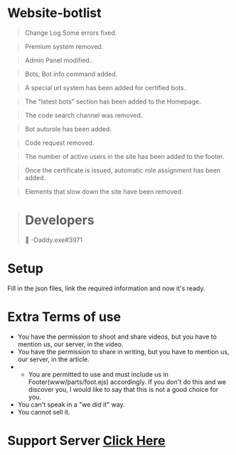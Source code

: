 # Website-botlist

> Change Log
> Some errors fixed.

> Premium system removed.

> Admin Panel modified..

> Bots, Bot info command added.

> A special url system has been added for certified bots.

> The "latest bots" section has been added to the Homepage.

> The code search channel was removed.

> Bot autorole has been added.

> Code request removed.

> The number of active users in the site has been added to the footer.

> Once the certificate is issued, automatic role assignment has been added.

> Elements that slow down the site have been removed.

> # Developers
> 👤 -Daddy.exe#3971

# Setup

Fill in the json files, link the required information and now it's ready.

# Extra Terms of use

- You have the permission to shoot and share videos, but you have to mention us, our server, in the video.
- You have the permission to share in writing, but you have to mention us, our server, in the article.
- - You are permitted to use and must include us in Footer(www/parts/foot.ejs) accordingly. If you don't do this and we discover you, I would like to say that this is not a good choice for you.
- You can't speak in a "we did it" way.
- You cannot sell it.

# Support Server [Click Here](https://discord.gg/gn24nq4RGp)
